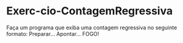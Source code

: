 # Exerc-cio-ContagemRegressiva
Faça um programa que exiba uma contagem regressiva no seguinte formato:  Preparar... Apontar... FOGO!
